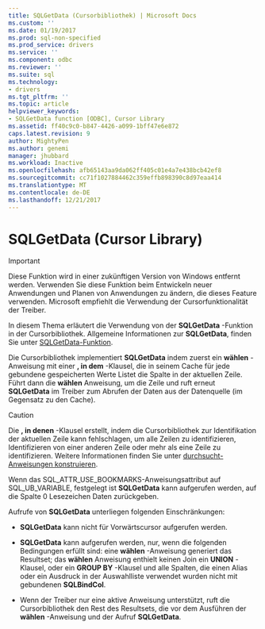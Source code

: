 ```yaml
---
title: SQLGetData (Cursorbibliothek) | Microsoft Docs
ms.custom: ''
ms.date: 01/19/2017
ms.prod: sql-non-specified
ms.prod_service: drivers
ms.service: ''
ms.component: odbc
ms.reviewer: ''
ms.suite: sql
ms.technology:
- drivers
ms.tgt_pltfrm: ''
ms.topic: article
helpviewer_keywords:
- SQLGetData function [ODBC], Cursor Library
ms.assetid: ff40c9c0-b847-4426-a099-1bff47e6e872
caps.latest.revision: 9
author: MightyPen
ms.author: genemi
manager: jhubbard
ms.workload: Inactive
ms.openlocfilehash: afb65143aa9da062ff405c01e4a7e438bcb42ef8
ms.sourcegitcommit: cc71f1027884462c359effb898390c8d97eaa414
ms.translationtype: MT
ms.contentlocale: de-DE
ms.lasthandoff: 12/21/2017
---
```

# <a name="sqlgetdata-cursor-library"></a>SQLGetData (Cursor Library)
> [!IMPORTANT]  
>  Diese Funktion wird in einer zukünftigen Version von Windows entfernt werden. Verwenden Sie diese Funktion beim Entwickeln neuer Anwendungen und Planen von Anwendungen zu ändern, die dieses Feature verwenden. Microsoft empfiehlt die Verwendung der Cursorfunktionalität der Treiber.  
  
 In diesem Thema erläutert die Verwendung von der **SQLGetData** -Funktion in der Cursorbibliothek. Allgemeine Informationen zur **SQLGetData**, finden Sie unter [SQLGetData-Funktion](../../../odbc/reference/syntax/sqlgetdata-function.md).  
  
 Die Cursorbibliothek implementiert **SQLGetData** indem zuerst ein **wählen** -Anweisung mit einer **, in dem** -Klausel, die in seinem Cache für jede gebundene gespeicherten Werte Listet die Spalte in der aktuellen Zeile. Führt dann die **wählen** Anweisung, um die Zeile und ruft erneut **SQLGetData** im Treiber zum Abrufen der Daten aus der Datenquelle (im Gegensatz zu den Cache).  
  
> [!CAUTION]  
>  Die **, in denen** -Klausel erstellt, indem die Cursorbibliothek zur Identifikation der aktuellen Zeile kann fehlschlagen, um alle Zeilen zu identifizieren, Identifizieren von einer anderen Zeile oder mehr als eine Zeile zu identifizieren. Weitere Informationen finden Sie unter [durchsucht-Anweisungen konstruieren](../../../odbc/reference/appendixes/constructing-searched-statements.md).  
  
 Wenn das SQL_ATTR_USE_BOOKMARKS-Anweisungsattribut auf SQL_UB_VARIABLE, festgelegt ist **SQLGetData** kann aufgerufen werden, auf die Spalte 0 Lesezeichen Daten zurückgeben.  
  
 Aufrufe von **SQLGetData** unterliegen folgenden Einschränkungen:  
  
-   **SQLGetData** kann nicht für Vorwärtscursor aufgerufen werden.  
  
-   **SQLGetData** kann aufgerufen werden, nur, wenn die folgenden Bedingungen erfüllt sind: eine **wählen** -Anweisung generiert das Resultset; das **wählen** Anweisung enthielt keinen Join ein  **UNION** -Klausel, oder ein **GROUP BY** -Klausel und alle Spalten, die einen Alias oder ein Ausdruck in der Auswahlliste verwendet wurden nicht mit gebundenen **SQLBindCol**.  
  
-   Wenn der Treiber nur eine aktive Anweisung unterstützt, ruft die Cursorbibliothek den Rest des Resultsets, die vor dem Ausführen der **wählen** -Anweisung und der Aufruf **SQLGetData**.
